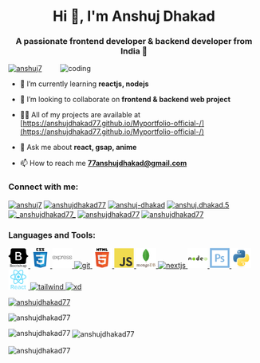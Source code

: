 <h1 align="center">Hi 👋, I'm Anshuj Dhakad</h1>
<h3 align="center">A passionate frontend developer & backend  developer from India 💛</h3>
<img align="right" alt ="coding" width="400" padding="50px 50px" src="https://cdn.dribbble.com/users/1162077/screenshots/3848914/programmer.gif">


<p align="left"> <a href="https://twitter.com/anshuj7" target="blank"><img src="https://img.shields.io/twitter/follow/anshuj7?logo=twitter&style=for-the-badge" alt="anshuj7" /></a> </p>

- 🌱 I’m currently learning **reactjs, nodejs**

- 👯 I’m looking to collaborate on **frontend & backend web project**

- 👨‍💻 All of my projects are available at [https://anshujdhakad77.github.io/Myportfolio-official-/](https://anshujdhakad77.github.io/Myportfolio-official-/)

- 💬 Ask me about **react, gsap, anime**

- 📫 How to reach me **77anshujdhakad@gmail.com**

<h3 align="left">Connect with me:</h3>
<p align="left">
<a href="https://twitter.com/anshuj7" target="blank"><img align="center" src="https://raw.githubusercontent.com/rahuldkjain/github-profile-readme-generator/master/src/images/icons/Social/twitter.svg" alt="anshuj7" height="30" width="40" /></a>
<a href="https://linkedin.com/in/anshujdhakad77" target="blank"><img align="center" src="https://raw.githubusercontent.com/rahuldkjain/github-profile-readme-generator/master/src/images/icons/Social/linked-in-alt.svg" alt="anshujdhakad77" height="30" width="40" /></a>
<a href="https://stackoverflow.com/users/anshuj-dhakad" target="blank"><img align="center" src="https://raw.githubusercontent.com/rahuldkjain/github-profile-readme-generator/master/src/images/icons/Social/stack-overflow.svg" alt="anshuj-dhakad" height="30" width="40" /></a>
<a href="https://fb.com/anshuj.dhakad.5" target="blank"><img align="center" src="https://raw.githubusercontent.com/rahuldkjain/github-profile-readme-generator/master/src/images/icons/Social/facebook.svg" alt="anshuj.dhakad.5" height="30" width="40" /></a>
<a href="https://instagram.com/_anshujdhakad77_" target="blank"><img align="center" src="https://raw.githubusercontent.com/rahuldkjain/github-profile-readme-generator/master/src/images/icons/Social/instagram.svg" alt="_anshujdhakad77_" height="30" width="40" /></a>
<a href="https://www.hackerrank.com/anshujdhakad77" target="blank"><img align="center" src="https://raw.githubusercontent.com/rahuldkjain/github-profile-readme-generator/master/src/images/icons/Social/hackerrank.svg" alt="anshujdhakad77" height="30" width="40" /></a>
<a href="https://www.leetcode.com/anshujdhakad77" target="blank"><img align="center" src="https://raw.githubusercontent.com/rahuldkjain/github-profile-readme-generator/master/src/images/icons/Social/leet-code.svg" alt="anshujdhakad77" height="30" width="40" /></a>
</p>

<h3 align="left">Languages and Tools:</h3>
<p align="left"> <a href="https://getbootstrap.com" target="_blank" rel="noreferrer"> <img src="https://raw.githubusercontent.com/devicons/devicon/master/icons/bootstrap/bootstrap-plain-wordmark.svg" alt="bootstrap" width="40" height="40"/> </a> <a href="https://www.w3schools.com/css/" target="_blank" rel="noreferrer"> <img src="https://raw.githubusercontent.com/devicons/devicon/master/icons/css3/css3-original-wordmark.svg" alt="css3" width="40" height="40"/> </a> <a href="https://expressjs.com" target="_blank" rel="noreferrer"> <img src="https://raw.githubusercontent.com/devicons/devicon/master/icons/express/express-original-wordmark.svg" alt="express" width="40" height="40"/> </a> <a href="https://git-scm.com/" target="_blank" rel="noreferrer"> <img src="https://www.vectorlogo.zone/logos/git-scm/git-scm-icon.svg" alt="git" width="40" height="40"/> </a> <a href="https://www.w3.org/html/" target="_blank" rel="noreferrer"> <img src="https://raw.githubusercontent.com/devicons/devicon/master/icons/html5/html5-original-wordmark.svg" alt="html5" width="40" height="40"/> </a> <a href="https://developer.mozilla.org/en-US/docs/Web/JavaScript" target="_blank" rel="noreferrer"> <img src="https://raw.githubusercontent.com/devicons/devicon/master/icons/javascript/javascript-original.svg" alt="javascript" width="40" height="40"/> </a> <a href="https://www.mongodb.com/" target="_blank" rel="noreferrer"> <img src="https://raw.githubusercontent.com/devicons/devicon/master/icons/mongodb/mongodb-original-wordmark.svg" alt="mongodb" width="40" height="40"/> </a> <a href="https://nextjs.org/" target="_blank" rel="noreferrer"> <img src="https://cdn.worldvectorlogo.com/logos/nextjs-2.svg" alt="nextjs" width="40" height="40"/> </a> <a href="https://nodejs.org" target="_blank" rel="noreferrer"> <img src="https://raw.githubusercontent.com/devicons/devicon/master/icons/nodejs/nodejs-original-wordmark.svg" alt="nodejs" width="40" height="40"/> </a> <a href="https://www.photoshop.com/en" target="_blank" rel="noreferrer"> <img src="https://raw.githubusercontent.com/devicons/devicon/master/icons/photoshop/photoshop-line.svg" alt="photoshop" width="40" height="40"/> </a> <a href="https://www.python.org" target="_blank" rel="noreferrer"> <img src="https://raw.githubusercontent.com/devicons/devicon/master/icons/python/python-original.svg" alt="python" width="40" height="40"/> </a> <a href="https://reactjs.org/" target="_blank" rel="noreferrer"> <img src="https://raw.githubusercontent.com/devicons/devicon/master/icons/react/react-original-wordmark.svg" alt="react" width="40" height="40"/> </a> <a href="https://tailwindcss.com/" target="_blank" rel="noreferrer"> <img src="https://www.vectorlogo.zone/logos/tailwindcss/tailwindcss-icon.svg" alt="tailwind" width="40" height="40"/> </a> <a href="https://www.adobe.com/products/xd.html" target="_blank" rel="noreferrer"> <img src="https://cdn.worldvectorlogo.com/logos/adobe-xd.svg" alt="xd" width="40" height="40"/> </a> </p>


<p align="left"> <a href="https://github.com/ryo-ma/github-profile-trophy"><img src="https://github-profile-trophy.vercel.app/?username=anshujdhakad77" alt="anshujdhakad77" /></a> </p>

<p align="left"> <img src="https://komarev.com/ghpvc/?username=anshujdhakad77&label=Profile%20views&color=0e75b6&style=flat" alt="anshujdhakad77" /> </p>


<p><img align="left" src="https://github-readme-stats.vercel.app/api/top-langs?username=anshujdhakad77&show_icons=true&locale=en&layout=compact" alt="anshujdhakad77" /></p>

<p>&nbsp;<img align="center" src="https://github-readme-stats.vercel.app/api?username=anshujdhakad77&show_icons=true&locale=en" alt="anshujdhakad77" /></p>

<p><img align="center" src="https://github-readme-streak-stats.herokuapp.com/?user=anshujdhakad77&" alt="anshujdhakad77" /></p>
